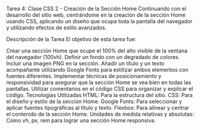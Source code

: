 Tarea 4: Clase CSS 2 - Creación de la Sección Home
Continuando con el desarrollo del sitio web, centrándome en la creación de la sección Home usando CSS, aplicando un diseño que ocupa toda la pantalla del navegador y utilizando efectos de estilo avanzados.

Descripción de la Tarea
El objetivo de esta tarea fue:

Crear una sección Home que ocupe el 100% del alto visible de la ventana del navegador (100vh).
Definir un fondo con un degradado de colores.
Incluir una imagen PNG en la sección.
Añadir un título y un texto acompañante utilizando Google Fonts para estilizar ambos elementos con fuentes diferentes.
Implementar técnicas de posicionamiento y responsividad para asegurar que la sección Home se vea bien en todas las pantallas.
Utilizar comentarios en el código CSS para organizar y explicar el código.
Tecnologías Utilizadas
HTML: Para la estructura del sitio.
CSS: Para el diseño y estilo de la sección Home.
Google Fonts: Para seleccionar y aplicar fuentes tipográficas al título y texto.
Flexbox: Para alinear y centrar el contenido de la sección Home.
Unidades de medida relativas y absolutas: Como vh, px, rem para lograr una sección Home responsiva.

